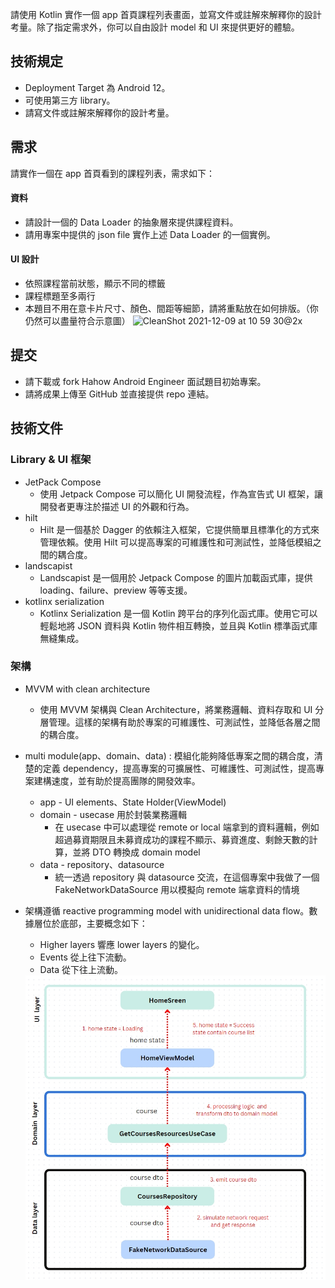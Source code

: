 請使用 Kotlin 實作一個 app 首頁課程列表畫面，並寫文件或註解來解釋你的設計考量。除了指定需求外，你可以自由設計 model 和 UI 來提供更好的體驗。

## 技術規定

- Deployment Target 為 Android 12。
- 可使用第三方 library。
- 請寫文件或註解來解釋你的設計考量。

## 需求

請實作一個在 app 首頁看到的課程列表，需求如下：

#### 資料

- 請設計一個的 Data Loader 的抽象層來提供課程資料。
- 請用專案中提供的 json file 實作上述 Data Loader 的一個實例。

#### UI 設計

- 依照課程當前狀態，顯示不同的標籤
- 課程標題至多兩行
- 本題目不用在意卡片尺寸、顏色、間距等細節，請將重點放在如何排版。（你仍然可以盡量符合示意圖）
  <img width="300" alt="CleanShot 2021-12-09 at 10 59 30@2x" src="https://user-images.githubusercontent.com/76472179/145350022-b4624fe0-2612-4fdb-950c-da6898ca4166.png">

## 提交

- 請下載或 fork Hahow Android Engineer 面試題目初始專案。
- 請將成果上傳至 GitHub 並直接提供 repo 連結。

## 技術文件

### Library & UI 框架

- JetPack Compose
    - 使用 Jetpack Compose 可以簡化 UI 開發流程，作為宣告式 UI 框架，讓開發者更專注於描述 UI 的外觀和行為。
- hilt
    - Hilt 是一個基於 Dagger 的依賴注入框架，它提供簡單且標準化的方式來管理依賴。使用 Hilt 可以提高專案的可維護性和可測試性，並降低模組之間的耦合度。
- landscapist
    - Landscapist 是一個用於 Jetpack Compose 的圖片加載函式庫，提供 loading、failure、preview 等等支援。
- kotlinx serialization
    - Kotlinx Serialization 是一個 Kotlin 跨平台的序列化函式庫。使用它可以輕鬆地將 JSON 資料與 Kotlin 物件相互轉換，並且與 Kotlin
      標準函式庫無縫集成。

### 架構

- MVVM with clean architecture
    - 使用 MVVM 架構與 Clean Architecture，將業務邏輯、資料存取和 UI 分層管理。這樣的架構有助於專案的可維護性、可測試性，並降低各層之間的耦合度。
- multi module(app、domain、data) : 模組化能夠降低專案之間的耦合度，清楚的定義
  dependency，提高專案的可擴展性、可維護性、可測試性，提高專案建構速度，並有助於提高團隊的開發效率。
    - app - UI elements、State Holder(ViewModel)
    - domain - usecase 用於封裝業務邏輯
        - 在 usecase 中可以處理從 remote or local 端拿到的資料邏輯，例如超過募資期限且未募資成功的課程不顯示、募資進度、剩餘天數的計算，並將 DTO 轉換成
          domain model
    - data - repository、datasource
        - 統一透過 repository 與 datasource 交流，在這個專案中我做了一個 FakeNetworkDataSource 用以模擬向 remote 端拿資料的情境

- 架構遵循 reactive programming model with unidirectional data flow。數據層位於底部，主要概念如下：
  - Higher layers 響應 lower layers 的變化。
  - Events 從上往下流動。
  - Data 從下往上流動。
  <center>
    <img src="docs/data_flow.jpg" width="600px"/>
  </center>